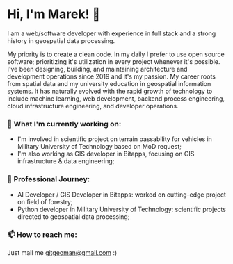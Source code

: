 # Hi, I'm Marek! 👋

I am a web/software developer with experience in full stack and a strong history in geospatial data processing.


My priority is to create a clean code. In my daily I prefer to use open source software; prioritizing it's utilization in every project whenever it's possible. I've been designing, building, and maintaining architecture and development operations since 2019 and it's my passion. My career roots from spatial data and my university education in geospatial information systems. It has naturally evolved with the rapid growth of technology to include machine learning, web development, backend process engineering, cloud infrastructure engineering, and developer operations.

### 🌱 What I'm currently working on:
- I'm involved in scientific project on terrain passability for vehicles in Military University of Technology based on MoD request;
- I'm also working as GIS developer in Bitapps, focusing on GIS infrastructure & data engineering;

### 💼 Professional Journey:
- AI Developer / GIS Developer in Bitapps: worked on cutting-edge project on field of forestry;
- Python developer in Military University of Technology: scientific projects directed to geospatial data processing;

### 📫 How to reach me:
Just mail me gitgeoman@gmail.com :)

